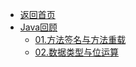 - [返回首页](/)
- [Java回顾](Java回顾/)
  - [01.方法签名与方法重载](Java回顾/01.方法签名与方法重载.md)
  - [02.数据类型与位运算](Java回顾/02.数据类型与位运算.md)

